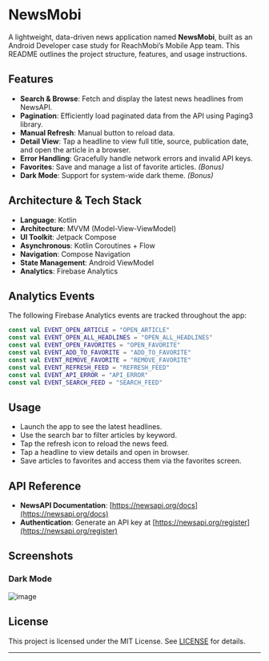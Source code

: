 # NewsMobi

A lightweight, data-driven news application named **NewsMobi**, built as an Android Developer case study for ReachMobi’s Mobile App team. This README outlines the project structure, features, and usage instructions.


## Features

- **Search & Browse**: Fetch and display the latest news headlines from NewsAPI.
- **Pagination**: Efficiently load paginated data from the API using Paging3 library.
- **Manual Refresh**: Manual button to reload data.
- **Detail View**: Tap a headline to view full title, source, publication date, and open the article in a browser.
- **Error Handling**: Gracefully handle network errors and invalid API keys.
- **Favorites**: Save and manage a list of favorite articles. *(Bonus)*
- **Dark Mode**: Support for system-wide dark theme. *(Bonus)*

## Architecture & Tech Stack

- **Language**: Kotlin
- **Architecture**: MVVM (Model-View-ViewModel)
- **UI Toolkit**: Jetpack Compose
- **Asynchronous**: Kotlin Coroutines + Flow
- **Navigation**: Compose Navigation
- **State Management**: Android ViewModel
- **Analytics**: Firebase Analytics

## Analytics Events

The following Firebase Analytics events are tracked throughout the app:

```kotlin
const val EVENT_OPEN_ARTICLE = "OPEN_ARTICLE"
const val EVENT_OPEN_ALL_HEADLINES = "OPEN_ALL_HEADLINES"
const val EVENT_OPEN_FAVORITES = "OPEN_FAVORITE"
const val EVENT_ADD_TO_FAVORITE = "ADD_TO_FAVORITE"
const val EVENT_REMOVE_FAVORITE = "REMOVE_FAVORITE"
const val EVENT_REFRESH_FEED = "REFRESH_FEED"
const val EVENT_API_ERROR = "API_ERROR"
const val EVENT_SEARCH_FEED = "SEARCH_FEED"
```

## Usage

- Launch the app to see the latest headlines.
- Use the search bar to filter articles by keyword.
- Tap the refresh icon to reload the news feed.
- Tap a headline to view details and open in browser.
- Save articles to favorites and access them via the favorites screen.

## API Reference

- **NewsAPI Documentation**: [https://newsapi.org/docs](https://newsapi.org/docs)
- **Authentication**: Generate an API key at [https://newsapi.org/register](https://newsapi.org/register)

## Screenshots


### Dark Mode 


![image](https://github.com/user-attachments/assets/cb282356-169c-4e08-aa7c-8c19bd274641)








## License

This project is licensed under the MIT License. See [LICENSE](LICENSE) for details.

---
